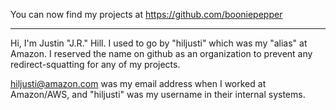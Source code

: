 You can now find my projects at https://github.com/booniepepper

---

Hi, I'm Justin "J.R." Hill. I used to go by "hiljusti" which was my "alias"
at Amazon. I reserved the name on github as an organization to prevent any
redirect-squatting for any of my projects.

hiljusti@amazon.com was my email address when I worked at Amazon/AWS, and
"hiljusti" was my username in their internal systems.
